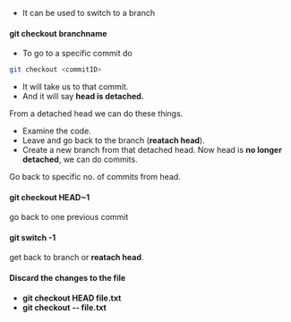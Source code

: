 - It can be used to switch to a branch
#### git checkout branchname

- To go to a specific commit do
```bash
git checkout <commitID>
```
- It will take us to that commit.
- And it will say **head is detached.**

From a detached head we can do these things.
- Examine the code.
- Leave and go back to the branch (**reatach head**).
- Create a new branch from that detached head. Now head is **no longer detached**, we can do commits.  

Go back to specific no. of commits from head.
#### git checkout HEAD~1 
go back to one previous commit

#### git switch -1
get back to branch or **reatach head**.

#### Discard the changes to the file
- **git checkout HEAD file.txt**
- **git checkout -- file.txt**